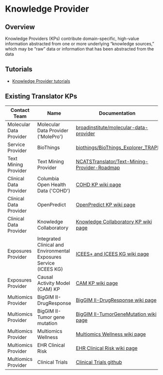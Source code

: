 # Knowledge Provider

## Overview

Knowledge Providers (KPs) contribute domain-specific, high-value information abstracted from one or more underlying “knowledge sources,” which may be “raw” data or information that has been abstracted from the data

## Tutorials

* [Knowledge Provider tutorials](../guide-for-developers/tutorials/index.md)

## Existing Translator KPs

| Contact Team            | Name                               | Documentation                                         |
|-------------------------|------------------------------------|-------------------------------------------------------|
| Molecular Data Provider | Molecular Data Provider ('MolePro')| [broadinstitute/molecular-data-provider](https://github.com/broadinstitute/molecular-data-provider) |
| Service Provider        | BioThings                          | [biothings/BioThings_Explorer_TRAPI](https://github.com/biothings/BioThings_Explorer_TRAPI) |
| Text Mining Provider    | Text Mining Provider               | [NCATSTranslator/Text-Mining-Provider-Roadmap](https://github.com/NCATSTranslator/Text-Mining-Provider-Roadmap) |
| Clinical Data Provider  | Columbia Open Health Data ('COHD') | [COHD KP wiki page](https://github.com/NCATSTranslator/Translator-All/wiki/COHD-KP) |
| Clinical Data Provider  | OpenPredict                        | [OpenPredict KP wiki page](https://github.com/NCATSTranslator/Translator-All/wiki/OpenPredict-KP) |
| Clinical Data Provider  | Knowledge Collaboratory            | [Knowledge Collaboratory KP wiki page](https://github.com/NCATSTranslator/Translator-All/wiki/Knowledge-Collaboratory-KP)|
| Exposures Provider      | Integrated Clinical and Environmental Exposures Service (ICEES KG) | [ICEES+ and ICEES KG wiki page](https://github.com/NCATSTranslator/Translator-All/wiki/Exposures-Provider-ICEES)
| Exposures Provider      | Causal Activity Model (CAM) KP     | [CAM KP wiki page](https://github.com/NCATSTranslator/Translator-All/wiki/Exposures-Provider-CAM-AOP)
| Multiomics Provider     | BigGIM II-DrugResponse             | [BigGIM II-DrugResponse wiki page](https://github.com/NCATSTranslator/Translator-All/wiki/Big-GIM-II:-Drug-Response-KP)
| Multiomics Provider     | BigGIM II-Tumor gene mutation      | [BigGIM II-TumorGeneMutation wiki page](https://github.com/NCATSTranslator/Translator-All/wiki/Big-GIM-II:-Tumor-gene-mutation-KP)
| Multiomics Provider     | Multiomics Wellness                | [Multiomics Wellness wiki page](https://github.com/NCATSTranslator/Translator-All/wiki/Wellness-KP)
| Multiomics Provider     | EHR Clinical Risk                  | [EHR Clinical Risk wiki page](https://github.com/NCATSTranslator/Translator-All/wiki/EHR-Risk-KP)
| Multiomics Provider     | Clinical Trials                    | [Clinical Trials github](https://github.com/Hadlock-Lab/Multiomics_ClinicalTrials_KP)
